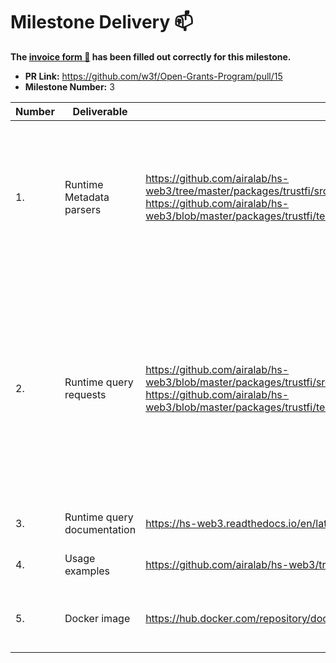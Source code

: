 # Milestone Delivery :mailbox:

**The [invoice form :pencil:](https://forms.gle/8Wx7nxtq8fKrsuEz8) has been filled out correctly for this milestone.**  

* **PR Link:** https://github.com/w3f/Open-Grants-Program/pull/15
* **Milestone Number:** 3

| Number | Deliverable | Link | Notes |
| ------------- | ------------- | ------------- |------------- |
| 1. | Runtime Metadata parsers | https://github.com/airalab/hs-web3/tree/master/packages/trustfi/src/Network/TrustFi/Metadata, https://github.com/airalab/hs-web3/blob/master/packages/trustfi/tests/Network/TrustFi/Test/MetadataSpec.hs | Supported 9-12 metadata versions. Added parser combinators for metadata type sanitize. Added metadata decoding unit tests for all versions. |
| 2. | Runtime query requests | https://github.com/airalab/hs-web3/blob/master/packages/trustfi/src/Network/TrustFi/Query.hs, https://github.com/airalab/hs-web3/blob/master/packages/trustfi/tests/Network/TrustFi/Test/StorageSpec.hs | Storage information derived from metadata. Storage keys used in query function exported on high-level. Currently it's runtime-level but using TH the compile-time is also could be written for static metadata. |
| 3. | Runtime query documentation | https://hs-web3.readthedocs.io/en/latest/trustfi_storage.html | Added documentation page. |
| 4. | Usage examples | https://github.com/airalab/hs-web3/tree/master/examples/trustfi | Added query requests into example. | 
| 5. | Docker image | https://hub.docker.com/repository/docker/akru/hs-web3 | Docker image with prebuilded hs-web3 unit tests. | 
